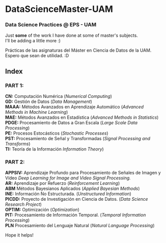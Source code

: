 # DataScienceMaster-UAM
### Data Science Practices @ EPS - UAM


Just **some** of the work I have done at some of master's subjects.\
I'll be adding a little more :)


Prácticas de las asignaturas del Máster en Ciencia de Datos de la UAM. 
Espero que sean de utilidad. :D

## Index


### **PART 1:**

**CN:** Computación Numérica (*Numerical Computing*)\
**GD:** Gestión de Datos  (*Data Management*)\
**MAAA:** Métodos Avanzados en Aprendizaje Automático  (*Advanced Methods in Machine Learning*)\
**MAE:** Métodos Avanzados en Estadística  (*Advanced Methods in Statistics*)\
**PDGE:** Procesamiento de Datos a Gran Escala  (*Large Scale Data Processing*)\
**PE:** Procesos Estocásticos  (*Stochastic Processes*)\
**PST:** Procesamiento de Señal y Transformadas  (*Signal Processing and Transforms*)\
**TI:** Teoría de la Información *Information Theory*)

### **PART 2:**

**APPSIV:** Aprendizaje Profundo para Procesamiento de Señales de Imagen y Vídeo *Deep Learning for Image and Video Signal Processing.*\
**AR:** Aprendizaje por Refuerzo  (*Reinforcement Learning*)\
**ABM** Métodos Bayesianos Aplicados  (*Applied Bayesian Methods*)\
**INE:** Información No Estructurada. (*Unstructured Information*)\
**PICDD:** Proyecto de Investigación en Ciencia de Datos. (*Data Science Research Project*)\
**OPTIM:** Optimización (*Optimization*)\
**PIT:** Procesamiento de Información Temporal. (*Temporal Information Processing*)\
**PLN** Procesamiento del Lenguaje Natural (*Natural Language Processing*)



Hope it helps!
